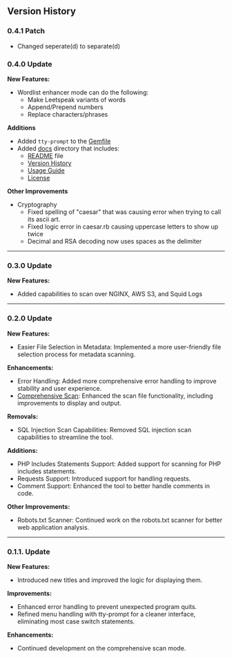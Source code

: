 ## Version History

### 0.4.1 Patch
- Changed seperate(d) to separate(d)

### 0.4.0 Update

**New Features:**
- Wordlist enhancer mode can do the following:
  - Make Leetspeak variants of words
  - Append/Prepend numbers
  - Replace characters/phrases

**Additions**
- Added ` tty-prompt ` to the [Gemfile](../Gemfile)
- Added [docs](../docs/) directory that includes:
  - [README](/docs/README.md) file
  - [Version History](/docs/CHANGELOG.md)
  - [Usage Guide](/docs/USAGE.md)
  - [License](/docs/LICENSE)

**Other Improvements**
- Cryptography
  - Fixed spelling of "caesar" that was causing error when trying to call its ascii art.
  - Fixed logic error in caesar.rb causing uppercase letters to show up twice
  - Decimal and RSA decoding now uses spaces as the delimiter

---
### 0.3.0 Update

**New Features:**
- Added capabilities to scan over NGINX, AWS S3, and Squid Logs

---
### 0.2.0 Update

**New Features:**
- Easier File Selection in Metadata: Implemented a more user-friendly file selection process for metadata scanning.

**Enhancements:**
- Error Handling: Added more comprehensive error handling to improve stability and user experience.
- [Comprehensive Scan](../lib/web_application_exploitation/comprehensive_scan/): Enhanced the scan file functionality, including improvements to display and output.

**Removals:**
- SQL Injection Scan Capabilities: Removed SQL injection scan capabilities to streamline the tool.

**Additions:**
- PHP Includes Statements Support: Added support for scanning for PHP includes statements.
- Requests Support: Introduced support for handling requests.
- Comment Support: Enhanced the tool to better handle comments in code.

**Other Improvements:**
- Robots.txt Scanner: Continued work on the robots.txt scanner for better web application analysis.

---
### 0.1.1. Update

**New Features:**
- Introduced new titles and improved the logic for displaying them.

**Improvements:**
- Enhanced error handling to prevent unexpected program quits.
- Refined menu handling with tty-prompt for a cleaner interface, eliminating most case switch statements.

**Enhancements:**
- Continued development on the comprehensive scan mode.
